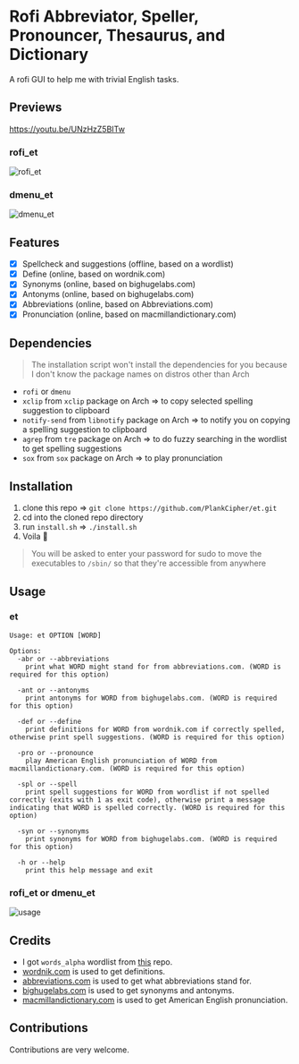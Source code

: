 # Rofi Abbreviator, Speller, Pronouncer, Thesaurus, and Dictionary

A rofi GUI to help me with trivial English tasks.

## Previews
https://youtu.be/UNzHzZ5BITw

### rofi_et

![rofi_et](./assets/rofi_et.gif)

### dmenu_et

![dmenu_et](./assets/dmenu_et.gif)

## Features

- [x] Spellcheck and suggestions (offline, based on a wordlist)
- [x] Define (online, based on wordnik.com)
- [x] Synonyms (online, based on bighugelabs.com)
- [x] Antonyms (online, based on bighugelabs.com)
- [x] Abbreviations (online, based on Abbreviations.com)
- [x] Pronunciation (online, based on macmillandictionary.com)

## Dependencies

> The installation script won't install the dependencies for you because I don't know the package names on distros other than Arch

- `rofi` or `dmenu`
- `xclip` from `xclip` package on Arch => to copy selected spelling suggestion to clipboard
- `notify-send` from `libnotify` package on Arch => to notify you on copying a spelling suggestion to clipboard
- `agrep` from `tre` package on Arch => to do fuzzy searching in the wordlist to get spelling suggestions
- `sox` from `sox` package on Arch => to play pronunciation

## Installation

1. clone this repo => `git clone https://github.com/PlankCipher/et.git`
2. cd into the cloned repo directory
3. run `install.sh` => `./install.sh`
4. Voila 🎉

> You will be asked to enter your password for sudo to move the executables to `/sbin/` so that they're accessible from anywhere

## Usage

### et

```man
Usage: et OPTION [WORD]

Options:
  -abr or --abbreviations
    print what WORD might stand for from abbreviations.com. (WORD is required for this option)

  -ant or --antonyms
    print antonyms for WORD from bighugelabs.com. (WORD is required for this option)

  -def or --define
    print definitions for WORD from wordnik.com if correctly spelled, otherwise print spell suggestions. (WORD is required for this option)

  -pro or --pronounce
    play American English pronunciation of WORD from macmillandictionary.com. (WORD is required for this option)

  -spl or --spell
    print spell suggestions for WORD from wordlist if not spelled correctly (exits with 1 as exit code), otherwise print a message indicating that WORD is spelled correctly. (WORD is required for this option)

  -syn or --synonyms
    print synonyms for WORD from bighugelabs.com. (WORD is required for this option)

  -h or --help
    print this help message and exit
```

### rofi_et or dmenu_et

![usage](./assets/usage.png)

## Credits

- I got `words_alpha` wordlist from [this](https://github.com/dwyl/english-words) repo.
- [wordnik.com](https://www.wordnik.com/) is used to get definitions.
- [abbreviations.com](https://www.abbreviations.com) is used to get what abbreviations stand for.
- [bighugelabs.com](https://words.bighugelabs.com) is used to get synonyms and antonyms.
- [macmillandictionary.com](https://www.macmillandictionary.com) is used to get American English pronunciation.

## Contributions

Contributions are very welcome.
